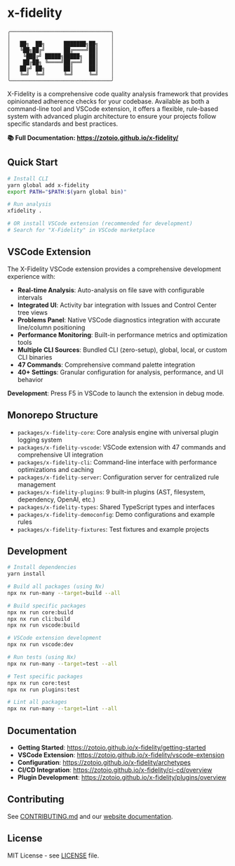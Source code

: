 # x-fidelity

```
╭────────────────────────────────╮
│                                │
│   ██╗  ██╗      ███████╗██╗    │
│   ╚██╗██╔╝      ██╔════╝██║    │
│    ╚███╔╝ █████╗█████╗  ██║    │
│    ██╔██╗ ╚════╝██╔══╝  ██║    │
│   ██╔╝ ██╗      ██║     ██║    │
│   ╚═╝  ╚═╝      ╚═╝     ╚═╝    │
╰────────────────────────────────╯
```

X-Fidelity is a comprehensive code quality analysis framework that provides opinionated adherence checks for your codebase. Available as both a command-line tool and VSCode extension, it offers a flexible, rule-based system with advanced plugin architecture to ensure your projects follow specific standards and best practices.

**📚 Full Documentation: https://zotoio.github.io/x-fidelity/**

## Quick Start

```bash
# Install CLI
yarn global add x-fidelity
export PATH="$PATH:$(yarn global bin)"

# Run analysis
xfidelity .

# OR install VSCode extension (recommended for development)
# Search for "X-Fidelity" in VSCode marketplace
```

## VSCode Extension

The X-Fidelity VSCode extension provides a comprehensive development experience with:

- **Real-time Analysis**: Auto-analysis on file save with configurable intervals
- **Integrated UI**: Activity bar integration with Issues and Control Center tree views  
- **Problems Panel**: Native VSCode diagnostics integration with accurate line/column positioning
- **Performance Monitoring**: Built-in performance metrics and optimization tools
- **Multiple CLI Sources**: Bundled CLI (zero-setup), global, local, or custom CLI binaries
- **47 Commands**: Comprehensive command palette integration
- **40+ Settings**: Granular configuration for analysis, performance, and UI behavior

**Development**: Press F5 in VSCode to launch the extension in debug mode.

## Monorepo Structure

- `packages/x-fidelity-core`: Core analysis engine with universal plugin logging system
- `packages/x-fidelity-vscode`: VSCode extension with 47 commands and comprehensive UI integration
- `packages/x-fidelity-cli`: Command-line interface with performance optimizations and caching
- `packages/x-fidelity-server`: Configuration server for centralized rule management
- `packages/x-fidelity-plugins`: 9 built-in plugins (AST, filesystem, dependency, OpenAI, etc.)
- `packages/x-fidelity-types`: Shared TypeScript types and interfaces
- `packages/x-fidelity-democonfig`: Demo configurations and example rules
- `packages/x-fidelity-fixtures`: Test fixtures and example projects

## Development

```bash
# Install dependencies
yarn install

# Build all packages (using Nx)
npx nx run-many --target=build --all

# Build specific packages
npx nx run core:build
npx nx run cli:build
npx nx run vscode:build

# VSCode extension development
npx nx run vscode:dev

# Run tests (using Nx)
npx nx run-many --target=test --all

# Test specific packages
npx nx run core:test
npx nx run plugins:test

# Lint all packages
npx nx run-many --target=lint --all
```

## Documentation

- **Getting Started**: https://zotoio.github.io/x-fidelity/getting-started
- **VSCode Extension**: https://zotoio.github.io/x-fidelity/vscode-extension
- **Configuration**: https://zotoio.github.io/x-fidelity/archetypes
- **CI/CD Integration**: https://zotoio.github.io/x-fidelity/ci-cd/overview
- **Plugin Development**: https://zotoio.github.io/x-fidelity/plugins/overview

## Contributing

See [CONTRIBUTING.md](CONTRIBUTING.md) and our [website documentation](https://zotoio.github.io/x-fidelity/contributing).

## License

MIT License - see [LICENSE](LICENSE) file.
